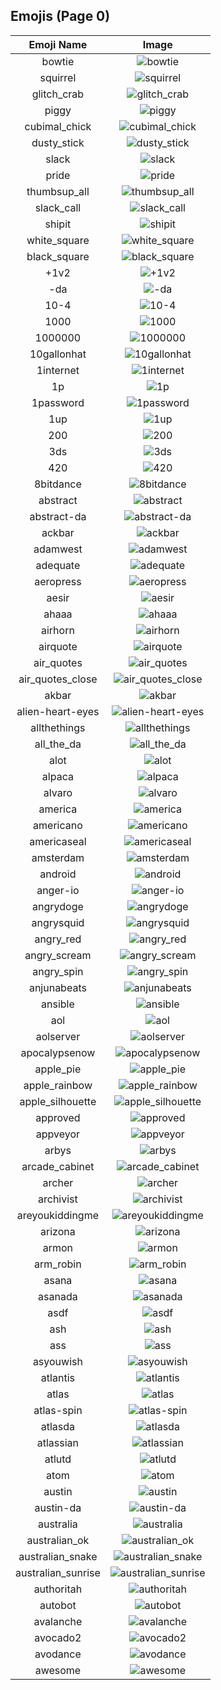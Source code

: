 
  ## Emojis (Page 0)
  |Emoji Name|Image|
  | :-: | :-: |
  |bowtie| ![bowtie](/output/bowtie.png)|
  |squirrel| ![squirrel](/output/squirrel.png)|
  |glitch_crab| ![glitch_crab](/output/glitch_crab.png)|
  |piggy| ![piggy](/output/piggy.png)|
  |cubimal_chick| ![cubimal_chick](/output/cubimal_chick.png)|
  |dusty_stick| ![dusty_stick](/output/dusty_stick.png)|
  |slack| ![slack](/output/slack.png)|
  |pride| ![pride](/output/pride.png)|
  |thumbsup_all| ![thumbsup_all](/output/thumbsup_all.gif)|
  |slack_call| ![slack_call](/output/slack_call.png)|
  |shipit| ![shipit](/output/shipit)|
  |white_square| ![white_square](/output/white_square)|
  |black_square| ![black_square](/output/black_square)|
  |+1v2| ![+1v2](/output/+1v2)|
  |-da| ![-da](/output/-da.png)|
  |10-4| ![10-4](/output/10-4.png)|
  |1000| ![1000](/output/1000.png)|
  |1000000| ![1000000](/output/1000000.png)|
  |10gallonhat| ![10gallonhat](/output/10gallonhat.png)|
  |1internet| ![1internet](/output/1internet.png)|
  |1p| ![1p](/output/1p)|
  |1password| ![1password](/output/1password.png)|
  |1up| ![1up](/output/1up.png)|
  |200| ![200](/output/200.jpg)|
  |3ds| ![3ds](/output/3ds.jpg)|
  |420| ![420](/output/420.png)|
  |8bitdance| ![8bitdance](/output/8bitdance.gif)|
  |abstract| ![abstract](/output/abstract.png)|
  |abstract-da| ![abstract-da](/output/abstract-da.png)|
  |ackbar| ![ackbar](/output/ackbar.png)|
  |adamwest| ![adamwest](/output/adamwest.jpg)|
  |adequate| ![adequate](/output/adequate)|
  |aeropress| ![aeropress](/output/aeropress.png)|
  |aesir| ![aesir](/output/aesir.png)|
  |ahaaa| ![ahaaa](/output/ahaaa.jpg)|
  |airhorn| ![airhorn](/output/airhorn.png)|
  |airquote| ![airquote](/output/airquote.gif)|
  |air_quotes| ![air_quotes](/output/air_quotes.gif)|
  |air_quotes_close| ![air_quotes_close](/output/air_quotes_close.gif)|
  |akbar| ![akbar](/output/akbar.jpg)|
  |alien-heart-eyes| ![alien-heart-eyes](/output/alien-heart-eyes.png)|
  |allthethings| ![allthethings](/output/allthethings.png)|
  |all_the_da| ![all_the_da](/output/all_the_da.png)|
  |alot| ![alot](/output/alot.png)|
  |alpaca| ![alpaca](/output/alpaca.png)|
  |alvaro| ![alvaro](/output/alvaro.jpg)|
  |america| ![america](/output/america.png)|
  |americano| ![americano](/output/americano.png)|
  |americaseal| ![americaseal](/output/americaseal.png)|
  |amsterdam| ![amsterdam](/output/amsterdam.png)|
  |android| ![android](/output/android.png)|
  |anger-io| ![anger-io](/output/anger-io.png)|
  |angrydoge| ![angrydoge](/output/angrydoge.png)|
  |angrysquid| ![angrysquid](/output/angrysquid.png)|
  |angry_red| ![angry_red](/output/angry_red.gif)|
  |angry_scream| ![angry_scream](/output/angry_scream.png)|
  |angry_spin| ![angry_spin](/output/angry_spin.gif)|
  |anjunabeats| ![anjunabeats](/output/anjunabeats.png)|
  |ansible| ![ansible](/output/ansible.png)|
  |aol| ![aol](/output/aol.png)|
  |aolserver| ![aolserver](/output/aolserver.png)|
  |apocalypsenow| ![apocalypsenow](/output/apocalypsenow.png)|
  |apple_pie| ![apple_pie](/output/apple_pie.png)|
  |apple_rainbow| ![apple_rainbow](/output/apple_rainbow.jpg)|
  |apple_silhouette| ![apple_silhouette](/output/apple_silhouette.jpg)|
  |approved| ![approved](/output/approved.png)|
  |appveyor| ![appveyor](/output/appveyor.png)|
  |arbys| ![arbys](/output/arbys.png)|
  |arcade_cabinet| ![arcade_cabinet](/output/arcade_cabinet.png)|
  |archer| ![archer](/output/archer.png)|
  |archivist| ![archivist](/output/archivist.png)|
  |areyoukiddingme| ![areyoukiddingme](/output/areyoukiddingme.jpg)|
  |arizona| ![arizona](/output/arizona.png)|
  |armon| ![armon](/output/armon.png)|
  |arm_robin| ![arm_robin](/output/arm_robin.png)|
  |asana| ![asana](/output/asana.png)|
  |asanada| ![asanada](/output/asanada.png)|
  |asdf| ![asdf](/output/asdf.gif)|
  |ash| ![ash](/output/ash.png)|
  |ass| ![ass](/output/ass.png)|
  |asyouwish| ![asyouwish](/output/asyouwish.jpg)|
  |atlantis| ![atlantis](/output/atlantis.png)|
  |atlas| ![atlas](/output/atlas.png)|
  |atlas-spin| ![atlas-spin](/output/atlas-spin.gif)|
  |atlasda| ![atlasda](/output/atlasda.png)|
  |atlassian| ![atlassian](/output/atlassian.png)|
  |atlutd| ![atlutd](/output/atlutd.jpg)|
  |atom| ![atom](/output/atom.png)|
  |austin| ![austin](/output/austin.jpg)|
  |austin-da| ![austin-da](/output/austin-da.png)|
  |australia| ![australia](/output/australia.gif)|
  |australian_ok| ![australian_ok](/output/australian_ok.png)|
  |australian_snake| ![australian_snake](/output/australian_snake.png)|
  |australian_sunrise| ![australian_sunrise](/output/australian_sunrise.png)|
  |authoritah| ![authoritah](/output/authoritah.jpg)|
  |autobot| ![autobot](/output/autobot.png)|
  |avalanche| ![avalanche](/output/avalanche.png)|
  |avocado2| ![avocado2](/output/avocado2.png)|
  |avodance| ![avodance](/output/avodance.gif)|
  |awesome| ![awesome](/output/awesome.png)|
  